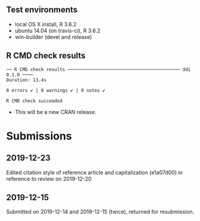 ## Test environments
* local OS X install, R 3.6.2
* ubuntu 14.04 (on travis-ci), R 3.6.2
* win-builder (devel and release)

## R CMD check results

```
── R CMD check results ────────────────────────────────────────── ddi 0.1.0 ────
Duration: 13.4s

0 errors ✔ | 0 warnings ✔ | 0 notes ✔

R CMD check succeeded

```

* This will be a new CRAN release.

# Submissions

## 2019-12-23

Edited citation style of reference article and capitalization (e1a07d00) in reference to review on 2019-12-20

## 2019-12-15
Submitted on 2019-12-14 and 2019-12-15 (twice), returned for resubmission.
